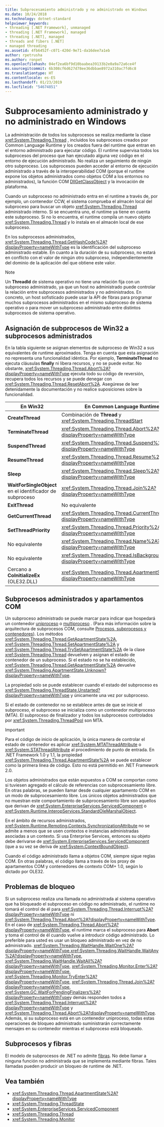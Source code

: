 ```yaml
---
title: Subprocesamiento administrado y no administrado en Windows
ms.date: 10/24/2018
ms.technology: dotnet-standard
helpviewer_keywords:
- threading [.NET Framework], unmanaged
- threading [.NET Framework], managed
- threading [.NET], managed
- threads and fibers [.NET]
- managed threading
ms.assetid: 4fb6452f-c071-420d-9e71-da16dee7a1eb
author: rpetrusha
ms.author: ronpet
ms.openlocfilehash: 04ef2ea6bf9d10baabea39133b2e0a9a72a6ce4f
ms.sourcegitcommit: 6b308cf6d627d78ee36dbbae8972a310ac7fd6c8
ms.translationtype: HT
ms.contentlocale: es-ES
ms.lasthandoff: 01/23/2019
ms.locfileid: "54674851"
---
```

# <a name="managed-and-unmanaged-threading-in-windows"></a>Subprocesamiento administrado y no administrado en Windows

La administración de todos los subprocesos se realiza mediante la clase <xref:System.Threading.Thread> , incluidos los subprocesos creados por Common Language Runtime y los creados fuera del runtime que entran en el entorno administrado para ejecutar código. El runtime supervisa todos los subprocesos del proceso que han ejecutado alguna vez código en el entorno de ejecución administrado. No realiza un seguimiento de ningún otro subproceso. Los subprocesos pueden acceder al entorno de ejecución administrado a través de la interoperabilidad COM (porque el runtime expone los objetos administrados como objetos COM a los entornos no administrados), la función COM [DllGetClassObject](/windows/desktop/api/combaseapi/nf-combaseapi-dllgetclassobject) y la invocación de plataforma.  
  
 Cuando un subproceso no administrado entra en el runtime a través de, por ejemplo, un contenedor CCW, el sistema comprueba el almacén local del subproceso para buscar un objeto <xref:System.Threading.Thread> administrado interno. Si se encuentra uno, el runtime ya tiene en cuenta este subproceso. Si no lo encuentra, el runtime compila un nuevo objeto <xref:System.Threading.Thread> y lo instala en el almacén local de ese subproceso.  
  
 En los subprocesos administrados, <xref:System.Threading.Thread.GetHashCode%2A?displayProperty=nameWithType> es la identificación del subproceso administrado estable. En cuanto a la duración de su subproceso, no estará en conflicto con el valor de ningún otro subproceso, independientemente del dominio de la aplicación del que obtiene este valor.  
  
> [!NOTE]
>  Un **ThreadId** de sistema operativo no tiene una relación fija con un subproceso administrado, ya que un host no administrado puede controlar la relación entre subprocesos administrados y no administrados. En concreto, un host sofisticado puede usar la API de fibras para programar muchos subprocesos administrados en el mismo subproceso de sistema operativo o para mover un subproceso administrado entre distintos subprocesos de sistema operativo.  
  
## <a name="mapping-from-win32-threading-to-managed-threading"></a>Asignación de subprocesos de Win32 a subprocesos administrados

 En la tabla siguiente se asignan elementos de subproceso de Win32 a sus equivalentes de runtime aproximados. Tenga en cuenta que esta asignación no representa una funcionalidad idéntica. Por ejemplo, **TerminateThread** no ejecuta cláusulas **finally** ni libera recursos, y no se puede evitar. No obstante, <xref:System.Threading.Thread.Abort%2A?displayProperty=nameWithType> ejecuta todo su código de reversión, recupera todos los recursos y se puede denegar con <xref:System.Threading.Thread.ResetAbort%2A>. Asegúrese de leer detenidamente la documentación y no realice suposiciones sobre la funcionalidad.  
  
|En Win32|En Common Language Runtime|  
|--------------|------------------------------------|  
|**CreateThread**|Combinación de **Thread** y <xref:System.Threading.ThreadStart>|  
|**TerminateThread**|<xref:System.Threading.Thread.Abort%2A?displayProperty=nameWithType>|  
|**SuspendThread**|<xref:System.Threading.Thread.Suspend%2A?displayProperty=nameWithType>|  
|**ResumeThread**|<xref:System.Threading.Thread.Resume%2A?displayProperty=nameWithType>|  
|**Sleep**|<xref:System.Threading.Thread.Sleep%2A?displayProperty=nameWithType>|  
|**WaitForSingleObject** en el identificador de subproceso|<xref:System.Threading.Thread.Join%2A?displayProperty=nameWithType>|  
|**ExitThread**|No equivalente|  
|**GetCurrentThread**|<xref:System.Threading.Thread.CurrentThread%2A?displayProperty=nameWithType>|  
|**SetThreadPriority**|<xref:System.Threading.Thread.Priority%2A?displayProperty=nameWithType>|  
|No equivalente|<xref:System.Threading.Thread.Name%2A?displayProperty=nameWithType>|  
|No equivalente|<xref:System.Threading.Thread.IsBackground%2A?displayProperty=nameWithType>|  
|Cercano a **CoInitializeEx** (OLE32.DLL)|<xref:System.Threading.Thread.ApartmentState%2A?displayProperty=nameWithType>|  
  
## <a name="managed-threads-and-com-apartments"></a>Subprocesos administrados y apartamentos COM

Un subproceso administrado se puede marcar para indicar que hospedará un contenedor [uniproceso](/windows/desktop/com/single-threaded-apartments) o [multiproceso](/windows/desktop/com/multithreaded-apartments) . (Para más información sobre la arquitectura de subprocesos COM, consulte [Procesos, subprocesos y contenedores](/windows/desktop/com/processes--threads--and-apartments)). Los métodos <xref:System.Threading.Thread.GetApartmentState%2A>, <xref:System.Threading.Thread.SetApartmentState%2A> y <xref:System.Threading.Thread.TrySetApartmentState%2A> de la clase <xref:System.Threading.Thread> devuelven y asignan el estado de contenedor de un subproceso. Si el estado no se ha establecido, <xref:System.Threading.Thread.GetApartmentState%2A> devuelve <xref:System.Threading.ApartmentState.Unknown?displayProperty=nameWithType>.  
  
 La propiedad solo se puede establecer cuando el estado del subproceso es <xref:System.Threading.ThreadState.Unstarted?displayProperty=nameWithType> y únicamente una vez por subproceso.  
  
 Si el estado de contenedor no se establece antes de que se inicie el subproceso, el subproceso se inicializa como un contenedor multiproceso (MTA). El subproceso de finalizador y todos los subprocesos controlados por <xref:System.Threading.ThreadPool> son MTA.  
  
> [!IMPORTANT]
>  Para el código de inicio de aplicación, la única manera de controlar el estado de contenedor es aplicar <xref:System.MTAThreadAttribute> o <xref:System.STAThreadAttribute> al procedimiento de punto de entrada. En .NET Framework 1.0 y 1.1, la propiedad <xref:System.Threading.Thread.ApartmentState%2A> se puede establecer como la primera línea de código. Esto no está permitido en .NET Framework 2.0.  
  
 Los objetos administrados que están expuestos a COM se comportan como si tuviesen agregado el cálculo de referencias con subprocesamiento libre. En otras palabras, se pueden llamar desde cualquier apartamento COM en un modo de subprocesamiento libre. Los únicos objetos administrados que no muestran este comportamiento de subprocesamiento libre son aquellos que derivan de <xref:System.EnterpriseServices.ServicedComponent> o <xref:System.Runtime.InteropServices.StandardOleMarshalObject>.  
  
 En el ámbito de recursos administrados, <xref:System.Runtime.Remoting.Contexts.SynchronizationAttribute> no se admite a menos que se usen contextos e instancias administradas asociadas a un contexto. Si usa Enterprise Services, entonces su objeto debe derivarse de <xref:System.EnterpriseServices.ServicedComponent> (que a su vez se deriva de <xref:System.ContextBoundObject>).  
  
 Cuando el código administrado llama a objetos COM, siempre sigue reglas COM. En otras palabras, el código llama a través de los proxy de apartamentos COM y contenedores de contexto COM+ 1.0, según lo dictado por OLE32.  
  
## <a name="blocking-issues"></a>Problemas de bloqueo  

Si un subproceso realiza una llamada no administrada al sistema operativo que ha bloqueado el subproceso en código no administrado, el runtime no tomará el control de él para <xref:System.Threading.Thread.Interrupt%2A?displayProperty=nameWithType> ni <xref:System.Threading.Thread.Abort%2A?displayProperty=nameWithType>. En el caso de <xref:System.Threading.Thread.Abort%2A?displayProperty=nameWithType>, el runtime marca el subproceso para **Abort** y toma el control de él cuando vuelve a introducir código administrado. Lo preferible para usted es usar un bloqueo administrado en vez de no administrado. <xref:System.Threading.WaitHandle.WaitOne%2A?displayProperty=nameWithType>,<xref:System.Threading.WaitHandle.WaitAny%2A?displayProperty=nameWithType>, <xref:System.Threading.WaitHandle.WaitAll%2A?displayProperty=nameWithType>, <xref:System.Threading.Monitor.Enter%2A?displayProperty=nameWithType>, <xref:System.Threading.Monitor.TryEnter%2A?displayProperty=nameWithType>, <xref:System.Threading.Thread.Join%2A?displayProperty=nameWithType>, <xref:System.GC.WaitForPendingFinalizers%2A?displayProperty=nameWithType>y demás responden todos a <xref:System.Threading.Thread.Interrupt%2A?displayProperty=nameWithType> y <xref:System.Threading.Thread.Abort%2A?displayProperty=nameWithType>. Además, si su subproceso está en un contenedor uniproceso, todas estas operaciones de bloqueo administrado suministrarán correctamente mensajes en su contenedor mientras el subproceso está bloqueado.  

## <a name="threads-and-fibers"></a>Subprocesos y fibras

El modelo de subprocesos de .NET no admite [fibras](/windows/desktop/procthread/fibers). No debe llamar a ninguna función no administrada que se implementa mediante fibras. Tales llamadas pueden producir un bloqueo de runtime de .NET.

## <a name="see-also"></a>Vea también

- <xref:System.Threading.Thread.ApartmentState%2A?displayProperty=nameWithType>
- <xref:System.Threading.ThreadState>
- <xref:System.EnterpriseServices.ServicedComponent>
- <xref:System.Threading.Thread>
- <xref:System.Threading.Monitor>
